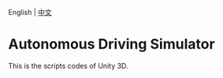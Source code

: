 English | [中文](https://github.com/tum-autonomousdriving/.github/blob/main/profile/README_zh.md)
# Autonomous Driving Simulator
This is the scripts codes of Unity 3D.

<!--
### Former Members
* Dipl. Cao Wei, *M.Sc.*; Zhang Jingyu; Zhang Hanzhen, *M.Sc.*; Meng Jun; Cui Chuanlu; Li Haichuan
* Zhang Chao, *M.Sc.*; Lin Tianhao, *M.Sc.*; Wang Ruining, *M.Sc.*; Huo Yifan; Ren Peng; Zhang Yujie
-->
